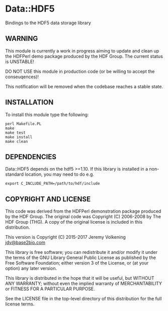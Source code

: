 Data::HDF5
==========

Bindings to the HDF5 data storage library

WARNING
-------

This module is currently a work in progress aiming to update and clean up the
HDFPerl demo package produced by the HDF Group. The current status is
UNSTABLE!

DO NOT USE this module in production code (or be willing to accept the
conseuqences)!

This notification will be removed when the codebase reaches a stable state.

INSTALLATION
------------

To install this module type the following:

    perl Makefile.PL
    make
    make test
    make install
    make clean


DEPENDENCIES
------------

Data::HDF5 depends on the hdf5 >=1.10. If this library is installed in a
non-standard location, you may need to do e.g.

    export C_INCLUDE_PATH=/path/to/hdf/include


COPYRIGHT AND LICENSE
---------------------

This code was derived from the HDFPerl demonstration package produced by the
HDF Group. The original code was Copyright (C) 2006-2008 by The HDF Group
(THG). A copy of the original license is included in this distribution.

This version is Copyright (C) 2015-2017 Jeremy Volkening <jdv@base2bio.com>

This library is free software; you can redistribute it and/or modify it under
the terms of the GNU Library General Public License as published by the Free
Software Foundation; either version 3 of the License, or (at your option) any
later version.

This library is distributed in the hope that it will be useful, but WITHOUT ANY
WARRANTY; without even the implied warranty of MERCHANTABILITY or FITNESS FOR A
PARTICULAR PURPOSE.

See the LICENSE file in the top-level directory of this distribution for the
full license terms.
